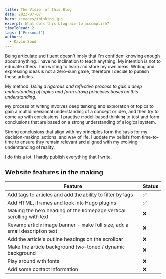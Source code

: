```yaml
---
title: The Vision of this Blog
date: 2023-07-07
hero: /images/thinking.jpg
excerpt: What does this blog aim to accomplish?
timeToRead: 2
tags: ['Personal']
authors:
  - Kavin Sood
---
```


Being articulate and fluent doesn't imply that I'm confident knowing enough about anything. I have no inclination to teach anything. My intention is not to educate others. I am writing to learn and store my own ideas. Writing and expressing ideas is not a zero-sum game, therefore I decide to publish these articles.

My method: _Using a rigorous and reflective process to gain a deep understanding of topics and form strong principles based on this understanding._

My process of writing involves deep thinking and exploration of topics to gain a multidimensional understanding of a concept or idea, and then try to come up with conclusions. I practise model-based thinking to test and form conclusions that are based on a strong understanding of a logical system.

Strong conclusions that align with my principles form the basis for my decision-making, actions, and way of life. I update my beliefs from time-to-time to ensure they remain relevant and aligned with my evolving understanding of reality.

I do this a lot. I hardly publish everything that I write.

## Website features in the making
| Feature | Status |
| ---- | ------ |
| Add tags to articles and add the ability to filter by tags | ✅ |
| Add HTML, iframes and look into Hugo plugins | ✅ |
| Making the hero heading of the homepage vertical scrolling with text | ❌ |
| Revamp article image banner - make full size, add a small description text | ❌ |
| Add the article's outline headings on the scrollbar | ❌ |
| Make the article background two-toned / dynamic background | ❌ |
| Play around with fonts | ❌ |
| Add some contact information | ❌ |\

